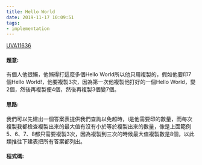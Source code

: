 ```yaml
---
title: Hello World
date: 2019-11-17 10:09:51
tags:
- implementation
---
```

[UVA11636](https://onlinejudge.org/external/116/11636.pdf)
<!-- more -->

#### 題意:
有個人他很懶，他懶得打這麼多個Hello World所以他只用複製的，假如他要印7個Hello World!，他要複製3次，因為第一次他複製他打好的一個Hello World，變2個，然後再複製便4個，然後再複製3個變7個。
#### 思路:
我們可以先建出一個答案表提供我們查詢以免超時，i是他需要印的數量，而每次複製我都檢查複製出來的最大值有沒有小於等於複製出來的數量，像是上面範例5、6、7、8都只需要複製3次，因為複製到三次的時候最大值複製數是8個，以此類推往下建表把所有答案都列出。

#### 程式碼:
<script src="https://gist.github.com/Daviswww/c9a27cb1bb5ca17fe0914ef6dcc0cfd4.js"></script>